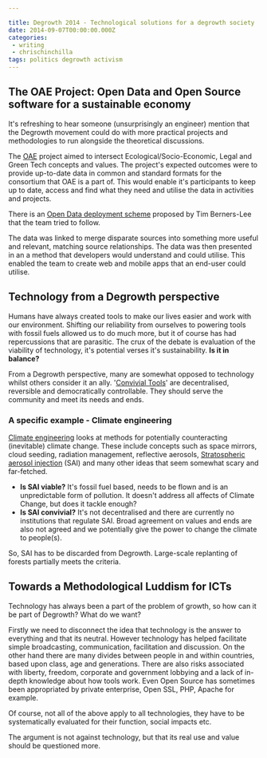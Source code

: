 ```yaml
---

title: Degrowth 2014 - Technological solutions for a degrowth society
date: 2014-09-07T00:00:00.000Z
categories:
 - writing
 - chrischinchilla
tags: politics degrowth activism
---
```


## The OAE Project: Open Data and Open Source software for a sustainable economy

It's refreshing to hear someone (unsurprisingly an engineer) mention that the Degrowth movement could do with more practical projects and methodologies to run alongside the theoretical discussions.

The [OAE](https://www.openaltraeconomia.it/software.html#web) project aimed to intersect Ecological/Socio-Economic, Legal and Green Tech concepts and values. The project's expected outcomes were to provide up-to-date data in common and standard formats for the consortium that OAE is a part of. This would enable it's participants to keep up to date, access and find what they need and utilise the data in activities and projects.

There is an [Open Data deployment scheme](https://5stardata.info/) proposed by Tim Berners-Lee that the team tried to follow.

The data was linked to merge disparate sources into something more useful and relevant, matching source relationships. The data was then presented in an a method that developers would understand and could utilise. This enabled the team to create web and mobile apps that an end-user could utilise.

## Technology from a Degrowth perspective

Humans have always created tools to make our lives easier and work with our environment. Shifting our reliability from ourselves to powering tools with fossil fuels allowed us to do much more, but it of course has had repercussions that are parasitic. The crux of the debate is evaluation of the viability of technology, it's potential verses it's sustainability. **Is it in balance?**

From a Degrowth perspective, many are somewhat opposed to technology whilst others consider it an ally. '[Convivial Tools](https://www.google.com/search?q=convivial+technologies&ie=utf-8&oe=utf-8&aq=t&gws_rd=ssl#newwindow=1&q=convivial+tools)' are decentralised, reversible and democratically controllable. They should serve the community and meet its needs and ends.

### A specific example - Climate engineering

[Climate engineering](https://en.wikipedia.org/wiki/Climate_engineering) looks at methods for potentially counteracting (inevitable) climate change. These include concepts such as space mirrors, cloud seeding, radiation management, reflective aerosols, [Stratospheric aerosol injection](https://en.wikipedia.org/wiki/Stratospheric_sulfate_aerosols_(geoengineering)) (SAI) and many other ideas that seem somewhat scary and far-fetched.

- **Is SAI viable?** It's fossil fuel based, needs to be flown and is an unpredictable form of pollution. It doesn't address all affects of Climate Change, but does it tackle enough?
- **Is SAI convivial?** It's not decentralised and there are currently no institutions that regulate SAI. Broad agreement on values and ends are also not agreed and we potentially give the power to change the climate to people(s).

So, SAI has to be discarded from Degrowth. Large-scale replanting of forests partially meets the criteria.

## Towards a Methodological Luddism for ICTs

Technology has always been a part of the problem of growth, so how can it be part of Degrowth? What do we want?

Firstly we need to disconnect the idea that technology is the answer to everything and that its neutral. However technology has helped facilitate simple broadcasting, communication, facilitation and discussion. On the other hand there are many divides between people in and within countries, based upon class, age and generations. There are also risks associated with liberty, freedom, corporate and government lobbying and a lack of in-depth knowledge about how tools work. Even Open Source has sometimes been appropriated by private enterprise, Open SSL, PHP, Apache for example.

Of course, not all of the above apply to all technologies, they have to be systematically evaluated for their function, social impacts etc.

The argument is not against technology, but that its real use and value should be questioned more.
